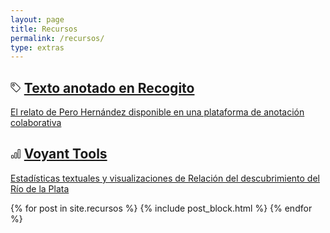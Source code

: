 ```yaml
---
layout: page
title: Recursos
permalink: /recursos/
type: extras
---
```



<!-- Recursos -->
<div class="container mx-auto px-2">
	<!-- <div class="border-top-thick">  Linea larga 
	<div class="col-1 sm-width-full border-top-thick"> </div> Linea corta -->
  <div class="py-1 mb-0 prose">
   <h2 class="h2 lh-condensed col-9 mb-2">
      <svg class="bi bi-tag" width="0.8em" height="0.8em" viewBox="0 0 16 16" fill="currentColor" xmlns="http://www.w3.org/2000/svg">
        <path fill-rule="evenodd" d="M.5 2A1.5 1.5 0 0 1 2 .5h4.586a1.5 1.5 0 0 1 1.06.44l7 7a1.5 1.5 0 0 1 0 2.12l-4.585 4.586a1.5 1.5 0 0 1-2.122 0l-7-7A1.5 1.5 0 0 1 .5 6.586V2zM2 1.5a.5.5 0 0 0-.5.5v4.586a.5.5 0 0 0 .146.353l7 7a.5.5 0 0 0 .708 0l4.585-4.585a.5.5 0 0 0 0-.708l-7-7a.5.5 0 0 0-.353-.146H2z"/>
        <path fill-rule="evenodd" d="M2.5 4.5a2 2 0 1 1 4 0 2 2 0 0 1-4 0zm2-1a1 1 0 1 0 0 2 1 1 0 0 0 0-2z"/>
      </svg> <a class="no-underline" title="Texto anotado en Recogito" href="https://recogito.pelagios.org/document/0mrqeahfgz6elr/part/1/edit" target="_blank">Texto anotado en Recogito</a>
  </h2>
  <a class="h3 lh-condensed" href="https://recogito.pelagios.org/document/0mrqeahfgz6elr/part/1/edit" target="_blank"><p>El relato de Pero Hernández disponible en una plataforma de anotación colaborativa</p></a></div>

  <div class="py-1 mb-0 prose">
  <h2 class="h2 lh-condensed col-9 mb-2">
    <svg class="bi bi-bar-chart" width="0.8em" height="0.8em" viewBox="0 0 16 16" fill="currentColor" xmlns="http://www.w3.org/2000/svg">
      <path fill-rule="evenodd" d="M4 11H2v3h2v-3zm5-4H7v7h2V7zm5-5h-2v12h2V2zm-2-1a1 1 0 0 0-1 1v12a1 1 0 0 0 1 1h2a1 1 0 0 0 1-1V2a1 1 0 0 0-1-1h-2zM6 7a1 1 0 0 1 1-1h2a1 1 0 0 1 1 1v7a1 1 0 0 1-1 1H7a1 1 0 0 1-1-1V7zm-5 4a1 1 0 0 1 1-1h2a1 1 0 0 1 1 1v3a1 1 0 0 1-1 1H2a1 1 0 0 1-1-1v-3z"/>
    </svg>
    <a class="no-underline" title="Texto en Voyant" href="https://voyant-tools.org/?corpus=b6177981ed1e6aaab269acfa3c8ff5fe" target="_blank">Voyant Tools</a>
  </h2>
  <a class="h3 lh-condensed" href="" target="_blank"><p>Estadísticas textuales y visualizaciones de Relación del descubrimiento del Río de la Plata</p></a></div>

  {% for post in site.recursos %}
    {% include post_block.html %}
  {% endfor %}

</div><!-- End Recursos -->